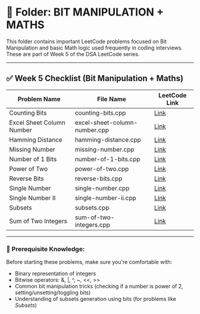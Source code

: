 # 📂 Folder: BIT MANIPULATION + MATHS

This folder contains important LeetCode problems focused on Bit Manipulation and basic Math logic used frequently in coding interviews. These are part of Week 5 of the DSA LeetCode series.

---

## ✅ Week 5 Checklist (Bit Manipulation + Maths)

| Problem Name                             | File Name                                 | LeetCode Link |
|------------------------------------------|--------------------------------------------|---------------|
| Counting Bits                            | counting-bits.cpp                          | [Link](https://leetcode.com/problems/counting-bits) |
| Excel Sheet Column Number                | excel-sheet-column-number.cpp              | [Link](https://leetcode.com/problems/excel-sheet-column-number) |
| Hamming Distance                         | hamming-distance.cpp                       | [Link](https://leetcode.com/problems/hamming-distance) |
| Missing Number                           | missing-number.cpp                         | [Link](https://leetcode.com/problems/missing-number) |
| Number of 1 Bits                         | number-of-1-bits.cpp                       | [Link](https://leetcode.com/problems/number-of-1-bits) |
| Power of Two                             | power-of-two.cpp                           | [Link](https://leetcode.com/problems/power-of-two) |
| Reverse Bits                             | reverse-bits.cpp                           | [Link](https://leetcode.com/problems/reverse-bits) |
| Single Number                            | single-number.cpp                          | [Link](https://leetcode.com/problems/single-number) |
| Single Number II                         | single-number-ii.cpp                       | [Link](https://leetcode.com/problems/single-number-ii) |
| Subsets                                  | subsets.cpp                                | [Link](https://leetcode.com/problems/subsets) |
| Sum of Two Integers                      | sum-of-two-integers.cpp                    | [Link](https://leetcode.com/problems/sum-of-two-integers) |

---

### 🧠 Prerequisite Knowledge:
Before starting these problems, make sure you're comfortable with:

- Binary representation of integers
- Bitwise operators: &, |, ^, ~, <<, >>
- Common bit manipulation tricks (checking if a number is power of 2, setting/unsetting/toggling bits)
- Understanding of subsets generation using bits (for problems like *Subsets*)
